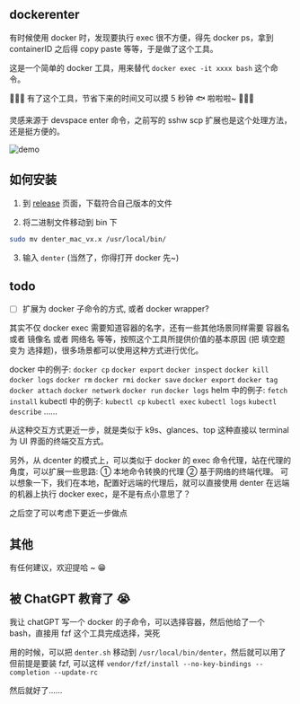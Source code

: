 ## dockerenter 

有时候使用 docker 时，发现要执行 exec 很不方便，得先 docker ps，拿到 containerID 之后得 copy paste 等等，于是做了这个工具。

这是一个简单的 docker 工具，用来替代  `docker exec -it xxxx bash`  这个命令。

🎉🎉🎉 有了这个工具，节省下来的时间又可以摸 5 秒钟 🐟 啦啦啦~  🎉🎉🎉

灵感来源于 devspace enter 命令，之前写的 sshw scp 扩展也是这个处理方法，还是挺方便的。

![demo](demo.gif)


## 如何安装

1. 到 [release](https://github.com/iamlongalong/dockerenter/releases) 页面，下载符合自己版本的文件

2. 将二进制文件移动到 bin 下
```bash
sudo mv denter_mac_vx.x /usr/local/bin/
```

3. 输入 `denter` (当然了，你得打开 docker 先~)


## todo

- [ ] 扩展为 docker 子命令的方式, 或者 docker wrapper?

其实不仅 docker exec 需要知道容器的名字，还有一些其他场景同样需要 容器名 或者 镜像名 或者 网络名 等等，按照这个工具所提供价值的基本原因 (把 填空题 变为 选择题)，很多场景都可以使用这种方式进行优化。

docker 中的例子: `docker cp` `docker export` `docker inspect` `docker kill` `docker logs` `docker rm` `docker rmi` `docker save` `docker export` `docker tag` `docker attach` `docker network` `docker run` `docker logs`
helm 中的例子: `fetch` `install`
kubectl 中的例子: `kubectl cp` `kubectl exec` `kubectl logs` `kubectl describe` ……

从这种交互方式更近一步，就是类似于 k9s、glances、top 这种直接以 terminal 为 UI 界面的终端交互方式。

另外，从 dcenter 的模式上，可以类似于 docker 的 exec 命令代理，站在代理的角度，可以扩展一些思路: ① 本地命令转换的代理 ② 基于网络的终端代理。
可以想象一下，我们在本地，配置好远端的代理后，就可以直接使用 denter 在远端的机器上执行 docker exec，是不是有点小意思了？

之后空了可以考虑下更近一步做点

## 其他

有任何建议，欢迎提哈 ~ 😁


## 被 ChatGPT 教育了 😭

我让 chatGPT 写一个 docker 的子命令，可以选择容器，然后他给了一个 bash，直接用 fzf 这个工具完成选择，哭死

用的时候，可以把 `denter.sh` 移动到 `/usr/local/bin/denter`，然后就可以用了
但前提是要装 fzf, 可以这样 `vendor/fzf/install --no-key-bindings --completion --update-rc`

然后就好了……

